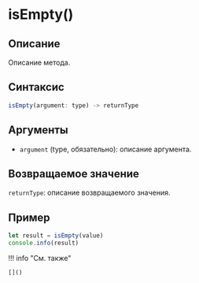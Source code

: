 # isEmpty()

## Описание
Описание метода.

## Синтаксис
```javascript
isEmpty(argument: type) -> returnType
```

## Аргументы
- `argument` (type, обязательно): описание аргумента.

## Возвращаемое значение
`returnType`: описание возвращаемого значения.

## Пример
```javascript linenums="1"
let result = isEmpty(value)
console.info(result)
```

!!! info "См. также"

    []()

